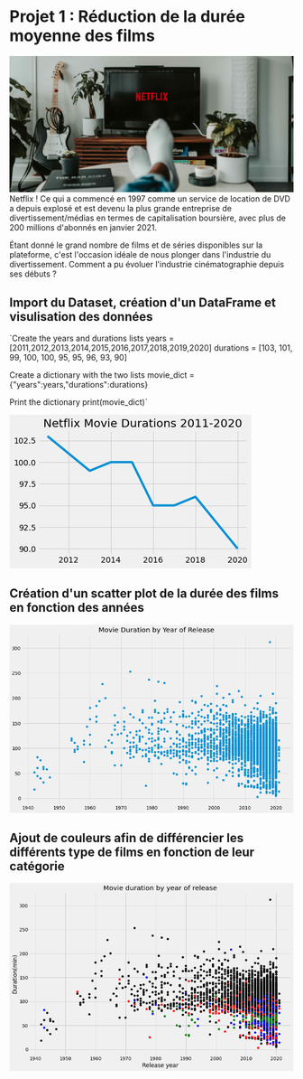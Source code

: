 # Projet 1 : Réduction de la durée moyenne des films
![](/Netflix_Data/images/netflix.jpg)
Netflix ! Ce qui a commencé en 1997 comme un service de location de DVD a depuis explosé et est devenu la plus grande entreprise de divertissement/médias en termes de capitalisation boursière, avec plus de 200 millions d'abonnés en janvier 2021.

Étant donné le grand nombre de films et de séries disponibles sur la plateforme, c'est l'occasion idéale de nous plonger dans l'industrie du divertissement. Comment a pu évoluer l'industrie cinématographie depuis ses débuts ?

## Import du Dataset, création d'un DataFrame et visulisation des données
`Create the years and durations lists
years = [2011,2012,2013,2014,2015,2016,2017,2018,2019,2020]
durations = [103, 101, 99, 100, 100, 95, 95, 96, 93, 90]

Create a dictionary with the two lists
movie_dict = {"years":years,"durations":durations}

Print the dictionary
print(movie_dict)`

![](/Netflix_Data/images/80048f50-3b37-4096-988c-b582e37ff07c.png)

## Création d'un scatter plot de la durée des films en fonction des années
![](/Netflix_Data/images/2d9a3727-9580-4559-95cf-22a1f7bf1812.png)

## Ajout de couleurs afin de différencier les différents type de films en fonction de leur catégorie
![](/Netflix_Data/images/a7e1cf64-559a-4337-922c-09890df9df25.png)

